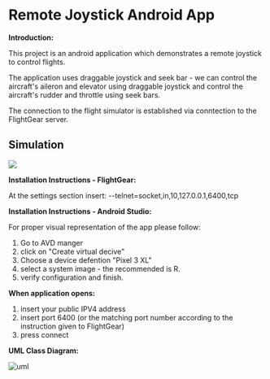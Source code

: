 # Remote Joystick Android App

**Introduction:**

This project is an android application which demonstrates a remote joystick to control flights.

The application uses draggable joystick and seek bar - we can control the aircraft's aileron and elevator using draggable joystick and control the aircraft's rudder and throttle using seek bars.

The connection to the flight simulator is established via conntection to the FlightGear server.


## Simulation
![](demo.gif)


**Installation Instructions - FlightGear:**

At the settings section insert:
--telnet=socket,in,10,127.0.0.1,6400,tcp

**Installation Instructions - Android Studio:**

For proper visual representation of the app please follow:
1. Go to AVD manger 
2. click on "Create virtual decive" 
3. Choose a device defention "Pixel 3 XL" 
4. select a system image - the recommended is R. 
5. verify configuration and finish.

**When application opens:**
1. insert your public IPV4 address
2. insert port 6400 (or the matching port number according to the instruction given to FlightGear)
3. press connect




**UML Class Diagram:**

![uml](https://ibb.co/Lhf0vmx)





